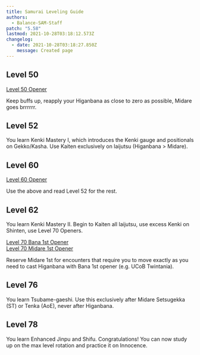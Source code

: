 ```yaml
---
title: Samurai Leveling Guide
authors:
  - Balance-SAM-Staff
patch: "5.58"
lastmod: 2021-10-28T03:18:12.573Z
changelog:
  - date: 2021-10-28T03:18:27.850Z
    message: Created page
---
```

## Level 50
[Level 50 Opener](http://ffxivrotations.com/1ndy)

Keep buffs up, reapply your Higanbana as close to zero as possible, Midare goes brrrrrr. 

## Level 52

You learn Kenki Mastery I, which introduces the Kenki gauge and positionals on Gekko/Kasha. Use Kaiten exclusively on Iaijutsu (Higanbana > Midare).

## Level 60

[Level 60 Opener](http://ffxivrotations.com/2rqm)

Use the above and read Level 52 for the rest.

## Level 62

You learn Kenki Mastery II. Begin to Kaiten all Iaijutsu, use excess Kenki on Shinten, use Level 70 Openers. 

[Level 70 Bana 1st Opener](http://ffxivrotations.com/2r8w)  
[Level 70 Midare 1st Opener](http://ffxivrotations.com/2r8x)

Reserve Midare 1st for encounters that require you to move exactly as you need to cast Higanbana with Bana 1st opener (e.g. UCoB Twintania).

## Level 76

You learn Tsubame-gaeshi. Use this exclusively after Midare Setsugekka (ST) or Tenka (AoE), never after Higanbana.

## Level 78

You learn Enhanced Jinpu and Shifu. Congratulations! You can now study up on the max level rotation and practice it on Innocence.